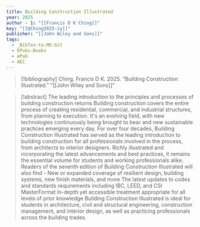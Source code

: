 ```yaml
---
title: Building Construction Illustrated
year: 2025
author - 1: "[[Francis D K Ching]]"
key: "[[@Ching2025-iy]]"
publisher: "[[John Wiley and Sons]]"
tags:
  - _BibTex-to-MD-Git
  - EPubs-Books
  - ePub
  - AEC
---
```


> [!bibliography]
> Ching, Francis D K. 2025. “Building Construction Illustrated.” "[[John Wiley and Sons]]"

> [!abstract]
> The leading introduction to the principles and processes of building construction returns Building construction covers the entire process of creating residential, commercial, and industrial structures, from planning to execution. It's an evolving field, with new technologies continuously being brought to bear and new sustainable practices emerging every day. For over four decades, Building Construction Illustrated has served as the leading introduction to building construction for all professionals involved in the process, from architects to interior designers. Richly illustrated and incorporating the latest advancements and best practices, it remains the essential volume for students and working professionals alike. Readers of the seventh edition of Building Construction Illustrated will also find -  New or expanded coverage of resilient design, building systems, new finish materials, and more The latest updates to codes and standards requirements including IBC, LEED, and CSI MasterFormat In-depth yet accessible treatment appropriate for all levels of prior knowledge Building Construction Illustrated is ideal for students in architecture, civil and structural engineering, construction management, and interior design, as well as practicing professionals across the building trades.